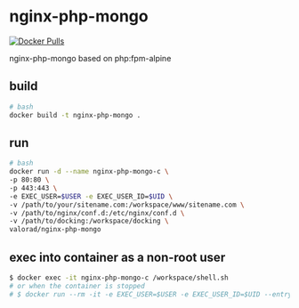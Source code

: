 # nginx-php-mongo
[![Docker Pulls](https://img.shields.io/docker/pulls/valorad/nginx-php-mongo.svg?style=flat-square)](https://hub.docker.com/r/valorad/nginx-php-mongo/)

nginx-php-mongo based on php:fpm-alpine

## build
``` bash
# bash
docker build -t nginx-php-mongo .
```

## run
``` bash
# bash
docker run -d --name nginx-php-mongo-c \
-p 80:80 \
-p 443:443 \
-e EXEC_USER=$USER -e EXEC_USER_ID=$UID \
-v /path/to/your/sitename.com:/workspace/www/sitename.com \
-v /path/to/nginx/conf.d:/etc/nginx/conf.d \
-v /path/to/docking:/workspace/docking \
valorad/nginx-php-mongo
```

## exec into container as a non-root user
``` bash
$ docker exec -it nginx-php-mongo-c /workspace/shell.sh
# or when the container is stopped
# $ docker run --rm -it -e EXEC_USER=$USER -e EXEC_USER_ID=$UID --entrypoint /workspace/shell.sh valorad/nginx-php-mongo 
```